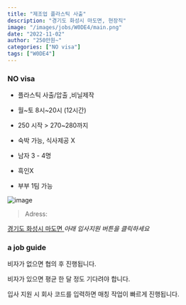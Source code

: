 ```yaml
---
title: "제조업 플라스틱 사출"
description: "경기도 화성시 마도면, 현장직"
image: "/images/jobs/W0DE4/main.png"
date: "2022-11-02"
author: "250만원~"
categories: ["NO visa"]
tags: ["W0DE4"]
---
```


<!--### need a visa-->
### NO visa

* 플라스틱 사출/압출 ,비닐제작

* 월~토 8시~20시 (12시간)
* 250 시작 > 270~280까지
* 숙박 가능, 식사제공 X

* 남자 3 - 4명
* 흑인X
* 부부 1팀 가능

![image](/images/jobs/W0DE4/map.png)

> Adress:
<a target="_blank" rel="noopener noreferrer" href="https://map.naver.com/v5/search/%ED%99%94%EC%84%B1%EC%8B%9C%20%EB%A7%88%EB%8F%84%EB%A9%B4/address/14111931.071533788,4467791.130819323,%EA%B2%BD%EA%B8%B0%EB%8F%84%20%ED%99%94%EC%84%B1%EC%8B%9C%20%EB%A7%88%EB%8F%84%EB%A9%B4,adm?c=14024782.2371919,4381140.1103382,6.5,0,0,0,dh&isCorrectAnswer=true">
    경기도 화성시 마도면
</a>
<!--
청미산업	
화성시 마도면 마도로 335
여사장님/남사장님-연락은 여사장님	
010-6586-3304 / 010-8971-0929	
-->
<cite>아래 입사지원 버튼을 클릭하세요</cite>

### a job guide
비자가 없으면 협의 후 진행됩니다.

비자가 있으면 평균 한 달 정도 기다려야 합니다.

입사 지원 시 회사 코드를 입력하면 매칭 작업이 빠르게 진행됩니다.